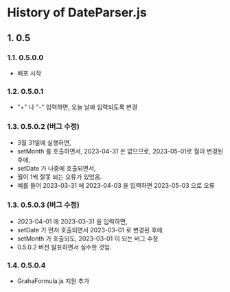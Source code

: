 # History of DateParser.js

## 1. 0.5

### 1.1. 0.5.0.0

- 배포 시작

### 1.2. 0.5.0.1

- "+" 나 "-" 입력하면, 오늘 날짜 입력되도록 변경

### 1.3. 0.5.0.2 (버그 수정)

- 3월 31일에 실행하면,
- setMonth 를 호출하면서, 2023-04-31 은 없으므로, 2023-05-01로 월이 변경된 후에,
- setDate 가 나중에 호출되면서,
- 월이 1씩 잘못 되는 오류가 있었음.
- 예를 들어 2023-03-31 에 2023-04-03 을 입력하면 2023-05-03 으로 오류

### 1.3. 0.5.0.3 (버그 수정)

- 2023-04-01 에 2023-03-31 을 입력하면,
- setDate 가 먼저 호출되면서 2023-03-01 로 변경된 후에
- setMonth 가 호출되도,  2023-03-01 이 되는 버그 수정
- 0.5.0.2 버전 발표하면서 실수한 것임.

### 1.4. 0.5.0.4

- GrahaFormula.js 지원 추가

